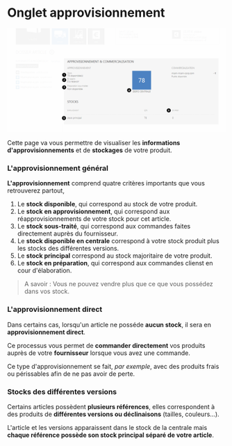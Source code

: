 # Onglet approvisionnement


![ongletapprovisionnement-appro31](images/ongletapprovisionnement-appro31.png)

Cette page va vous permettre de visualiser les **informations d'approvisionnements** et de **stockages** de votre produit.

### L'approvisionnement général

**L'approvisionnement** comprend quatre critères importants que vous retrouverez partout,

1.  Le **stock disponible**, qui correspond au stock de votre produit.
2.  Le **stock en approvisionnement**, qui correspond aux réapprovisionnements de votre stock pour cet article.
3.  Le **stock sous-traité**, qui correspond aux commandes faites directement auprès du fournisseur.
4.  Le **stock disponible en centrale** correspond à votre stock produit plus les stocks des différentes versions.
5.  Le **stock principal** correspond au stock majoritaire de votre produit.
6.  Le **stock en préparation**, qui correspond aux commandes clienst en cour d'élaboration.

> A savoir : Vous ne pouvez vendre plus que ce que vous possédez dans vos stock.

### L'approvisionnement direct

Dans certains cas, lorsqu'un article ne posséde **aucun stock**, il sera en **approvisionnement direct**.

Ce processus vous permet de **commander directement** vos produits auprès de votre **fournisseur** lorsque vous avez une commande.

Ce type d'approvisionnement se fait, _par exemple_, avec des produits frais ou périssables afin de ne pas avoir de perte.

### Stocks des différentes versions

Certains articles possèdent **plusieurs références**, elles correspondent à des produits de **différentes versions ou déclinaisons** (tailles, couleurs...).

L'article et les versions apparaissent dans le stock de la centrale mais **chaque référence possède son stock principal séparé de votre article**.